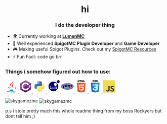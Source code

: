<h1 align="center">hi</h1>
<h3 align="center">I do the developer thing</h3>

- 🌍 Currently working at **[LumenMC](https://lumenmc.org)**
- 🌱 Well experienced **SpigotMC Plugin Developer** and **Game Developer**
- 🎮 Making useful Spigot Plugins. Check out my [SpigotMC Resources](https://www.spigotmc.org/resources/authors/skygamez.1047344/)
- ⚡ Fun Fact: code go brr

<h3 align="left">Things i somehow figured out how to use:</h3>
<p align="left">
<a href="https://www.java.com" target="_blank"> <img src="https://raw.githubusercontent.com/devicons/devicon/master/icons/java/java-original.svg" alt="java" width="40" height="40"/> </a>
<a href="https://www.microsoft.com/en-us/p/c/9nblggh4tx22" target="_blank"> <img src="https://raw.githubusercontent.com/devicons/devicon/master/icons/csharp/csharp-original.svg" alt="csharp" width="40" height="40"/> </a>
<a href="https://www.python.org" target="_blank"> <img src="https://raw.githubusercontent.com/devicons/devicon/master/icons/python/python-original.svg" alt="python" width="40" height="40"/> </a>
<a href="https://www.lua.org/" target="_blank"> <img src="https://raw.githubusercontent.com/devicons/devicon/master/icons/lua/lua-original-wordmark.svg" alt="lua" width="40" height="40"/> </a>
<a href="https://www.php.net/" target="_blank"> <img src="https://raw.githubusercontent.com/devicons/devicon/master/icons/php/php-original.svg" alt="php" width="40" height="40"/> </a>
<a href="https://www.w3.org/html/" target="_blank"> <img src="https://raw.githubusercontent.com/devicons/devicon/master/icons/html5/html5-original-wordmark.svg" alt="html5" width="40" height="40"/> </a>
<a href="https://www.w3schools.com/css/" target="_blank"> <img src="https://raw.githubusercontent.com/devicons/devicon/master/icons/css3/css3-original-wordmark.svg" alt="css3" width="40" height="40"/> </a>
<a href="https://developer.mozilla.org/en-US/docs/Web/JavaScript" target="_blank"> <img src="https://raw.githubusercontent.com/devicons/devicon/master/icons/javascript/javascript-original.svg" alt="javascript" width="40" height="40"/> </a>
</p>

<p><img align="left" src="https://github-readme-stats.vercel.app/api/top-langs?username=skygamezmc&show_icons=true&locale=en&layout=compact" alt="skygamezmc" /></p>
<p>&nbsp;<img align="center" src="https://github-readme-stats.vercel.app/api?username=skygamezmc&show_icons=true&locale=en" alt="skygamezmc" /></p>

<p>p.s i stole pretty much this whole readme thing from my boss Rockyers but dont tell him ;)</p>
